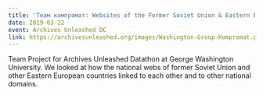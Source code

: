 ```yaml
---
title: 'Теам компромат: Websites of the Former Soviet Union & Eastern Europe'
date: 2019-03-22
event: Archives Unleashed DC
link: https://archivesunleashed.org/images/Washington-Group-Kompromat.pdf
---
```

Team Project for Archives Unleashed Datathon at George Washington University. We looked at how the national webs of former Soviet Union and other Eastern European countries linked to each other and to other national domains.